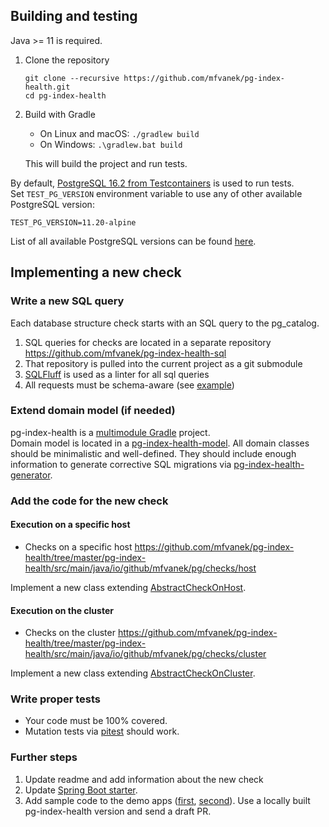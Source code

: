## Building and testing

Java >= 11 is required.

1. Clone the repository

       git clone --recursive https://github.com/mfvanek/pg-index-health.git
       cd pg-index-health

2. Build with Gradle
    * On Linux and macOS: `./gradlew build`
    * On Windows: `.\gradlew.bat build`
    
   This will build the project and run tests.
    
By default, [PostgreSQL 16.2 from Testcontainers](https://www.testcontainers.org/) is used to run tests.  
Set `TEST_PG_VERSION` environment variable to use any of other available PostgreSQL version:
```
TEST_PG_VERSION=11.20-alpine
```
List of all available PostgreSQL versions can be found [here](https://hub.docker.com/_/postgres).

## Implementing a new check

### Write a new SQL query

Each database structure check starts with an SQL query to the pg_catalog.

1. SQL queries for checks are located in a separate repository https://github.com/mfvanek/pg-index-health-sql
2. That repository is pulled into the current project as a git submodule
3. [SQLFluff](https://github.com/sqlfluff/sqlfluff) is used as a linter for all sql queries
4. All requests must be schema-aware (see [example](https://github.com/mfvanek/pg-index-health-sql/blob/6a5b823d2f86f3fed946f073de93a20245b8d312/sql/duplicated_indexes.sql#L23))

### Extend domain model (if needed)

pg-index-health is a [multimodule Gradle](https://docs.gradle.org/current/userguide/multi_project_builds.html) project.  
Domain model is located in a [pg-index-health-model](https://github.com/mfvanek/pg-index-health/tree/master/pg-index-health-model).
All domain classes should be minimalistic and well-defined.
They should include enough information to generate corrective SQL migrations via [pg-index-health-generator](https://github.com/mfvanek/pg-index-health/tree/master/pg-index-health-generator).

### Add the code for the new check

#### Execution on a specific host

* Checks on a specific host https://github.com/mfvanek/pg-index-health/tree/master/pg-index-health/src/main/java/io/github/mfvanek/pg/checks/host

Implement a new class extending [AbstractCheckOnHost](https://github.com/mfvanek/pg-index-health/blob/master/pg-index-health/src/main/java/io/github/mfvanek/pg/checks/host/AbstractCheckOnHost.java).

#### Execution on the cluster

* Checks on the cluster https://github.com/mfvanek/pg-index-health/tree/master/pg-index-health/src/main/java/io/github/mfvanek/pg/checks/cluster

Implement a new class extending [AbstractCheckOnCluster](https://github.com/mfvanek/pg-index-health/blob/master/pg-index-health/src/main/java/io/github/mfvanek/pg/checks/cluster/AbstractCheckOnCluster.java).

### Write proper tests

* Your code must be 100% covered.
* Mutation tests via [pitest](https://pitest.org/) should work.

### Further steps

1. Update readme and add information about the new check
2. Update [Spring Boot starter](spring-boot-integration%2Fpg-index-health-test-starter).
3. Add sample code to the demo apps ([first](https://github.com/mfvanek/pg-index-health-demo), [second](https://github.com/mfvanek/pg-index-health-spring-boot-demo)).
   Use a locally built pg-index-health version and send a draft PR.
